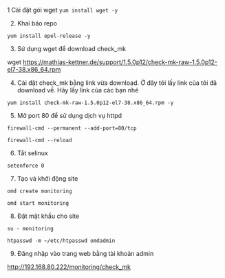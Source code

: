  1 Cài đặt gói wget
 `yum install wget -y`
 
 2. Khai báo repo

`yum install epel-release -y`

3. Sử dụng wget để download check_mk

wget https://mathias-kettner.de/support/1.5.0p12/check-mk-raw-1.5.0p12-el7-38.x86_64.rpm

4. Cài đặt check_mk bằng link vừa download. Ở đây tôi lấy link của tôi đã download về. Hãy lấy link của các bạn nhé

`yum install check-mk-raw-1.5.0p12-el7-38.x86_64.rpm -y `

5. Mở port 80 để sử dụng dịch vụ httpd

`firewall-cmd --permanent --add-port=80/tcp`

`firewall-cmd --reload`

6. Tắt selinux

`setenforce 0 `

7. Tạo và khởi động site

`omd create monitoring`

`omd start monitoring`

8. Đặt mật khẩu cho site

`su - monitoring`

`htpasswd -m ~/etc/htpasswd omdadmin`

9. Đăng nhập vào trang web bằng tài khoản admin

http://192.168.80.222/monitoring/check_mk
